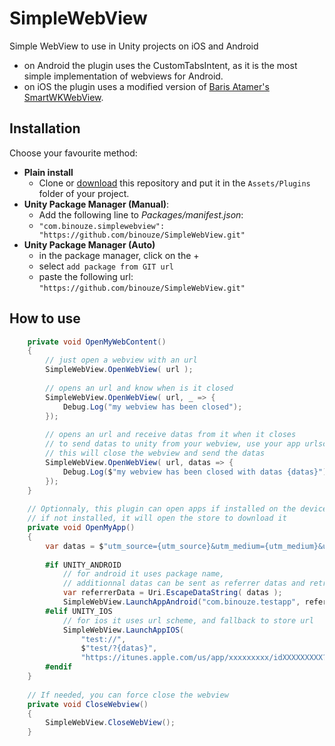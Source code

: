 # SimpleWebView

Simple WebView to use in Unity projects on iOS and Android

- on Android the plugin uses the CustomTabsIntent, as it is the most simple implementation of webviews for Android.
- on iOS the plugin uses a modified version of [Baris Atamer's SmartWKWebView](https://github.com/barisatamer/SmartWKWebView).

## Installation

Choose your favourite method:

- **Plain install**
    - Clone or [download](https://github.com/binouze/SimpleWebView/archive/refs/heads/master.zip) 
this repository and put it in the `Assets/Plugins` folder of your project.
- **Unity Package Manager (Manual)**:
    - Add the following line to *Packages/manifest.json*:
    - `"com.binouze.simplewebview": "https://github.com/binouze/SimpleWebView.git"`
- **Unity Package Manager (Auto)**
    - in the package manager, click on the + 
    - select `add package from GIT url`
    - paste the following url: `"https://github.com/binouze/SimpleWebView.git"`


## How to use

```csharp
    private void OpenMyWebContent()
    {
        // just open a webview with an url
        SimpleWebView.OpenWebView( url );
        
        // opens an url and know when is it closed
        SimpleWebView.OpenWebView( url, _ => {
            Debug.Log("my webview has been closed"); 
        });
        
        // opens an url and receive datas from it when it closes
        // to send datas to unity from your webview, use your app urlscheme from the webpage,
        // this will close the webview and send the datas
        SimpleWebView.OpenWebView( url, datas => {
            Debug.Log($"my webview has been closed with datas {datas}"); 
        });
    }
    
    // Optionnaly, this plugin can open apps if installed on the device
    // if not installed, it will open the store to download it
    private void OpenMyApp()
    {
        var datas = $"utm_source={utm_source}&utm_medium={utm_medium}&utm_campaign={utm_campaign}";
        
        #if UNITY_ANDROID
            // for android it uses package name,
            // additionnal datas can be sent as referrer datas and retrived after app install
            var referrerData = Uri.EscapeDataString( datas );
            SimpleWebView.LaunchAppAndroid("com.binouze.testapp", referrerData);
        #elif UNITY_IOS
            // for ios it uses url scheme, and fallback to store url
            SimpleWebView.LaunchAppIOS(
                "test://", 
                $"test/?{datas}",
                "https://itunes.apple.com/us/app/xxxxxxxxx/idXXXXXXXXX?mt=8");
        #endif
    }
    
    // If needed, you can force close the webview
    private void CloseWebview()
    {
        SimpleWebView.CloseWebView();
    }
    
```